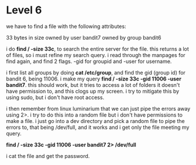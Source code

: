 # Level 6

we have to find a file with the following attributes:

33 bytes in size
owned by user bandit7
owned by group bandit6

i do **find / -size 33c**, to search the entire server for the file. this returns a lot of files, so i must refine my search query.
i read through the manpages for find again, and find 2 flags. -gid for groupid and -user for username.

i first list all groups by doing **cat /etc/group**, and find the gid (group id) for bandit 6, being 11006. i make my query **find / -size 33c -gid 11006 -user bandit7**. this should work, but it tries to access a lot of folders it doesn't have permission to, and this clogs up my screen. i try to mitigate this by using sudo, but i don't have root access.

i then remember from linux luminarium that we can just pipe the errors away using 2>. i try to do this into a random file but i don't have permissions to make a file. i just go into a dev directory and pick a random file to pipe the errors to, that being /dev/full, and it works and i get only the file meeting my query.

**find / -size 33c -gid 11006 -user bandit7 2> /dev/full**

i cat the file and get the password.

